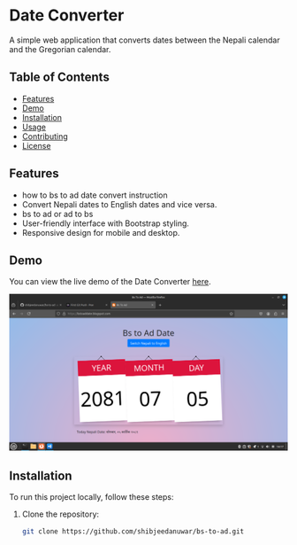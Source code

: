 # Date Converter

A simple web application that converts dates between the Nepali calendar and the Gregorian calendar.

## Table of Contents

- [Features](#features)
- [Demo](#demo)
- [Installation](#installation)
- [Usage](#usage)
- [Contributing](#contributing)
- [License](#license)

## Features
- how to bs to ad date convert instruction
- Convert Nepali dates to English dates and vice versa.
- bs to ad  or ad to bs
- User-friendly interface with Bootstrap styling.
- Responsive design for mobile and desktop.

## Demo

You can view the live demo of the Date Converter [here](https://bstoaddate.blogspot.com/).

![Screenshot of Date Converter](assets/images/Nepali-date.png)

## Installation

To run this project locally, follow these steps:

1. Clone the repository:

   ```bash
   git clone https://github.com/shibjeedanuwar/bs-to-ad.git
  
